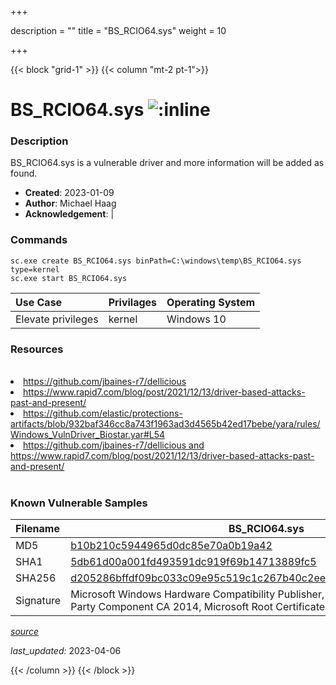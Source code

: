 +++

description = ""
title = "BS_RCIO64.sys"
weight = 10

+++


{{< block "grid-1" >}}
{{< column "mt-2 pt-1">}}


# BS_RCIO64.sys ![:inline](/images/twitter_verified.png) 


### Description

BS_RCIO64.sys is a vulnerable driver and more information will be added as found.

- **Created**: 2023-01-09
- **Author**: Michael Haag
- **Acknowledgement**:  | [](https://twitter.com/)

### Commands

```
sc.exe create BS_RCIO64.sys binPath=C:\windows\temp\BS_RCIO64.sys type=kernel
sc.exe start BS_RCIO64.sys
```

| Use Case | Privilages | Operating System | 
|:---- | ---- | ---- |
| Elevate privileges | kernel | Windows 10 |

### Resources
<br>
<li><a href=" https://github.com/jbaines-r7/dellicious"> https://github.com/jbaines-r7/dellicious</a></li>
<li><a href=" https://www.rapid7.com/blog/post/2021/12/13/driver-based-attacks-past-and-present/"> https://www.rapid7.com/blog/post/2021/12/13/driver-based-attacks-past-and-present/</a></li>
<li><a href="https://github.com/elastic/protections-artifacts/blob/932baf346cc8a743f1963ad3d4565b42ed17bebe/yara/rules/Windows_VulnDriver_Biostar.yar#L54">https://github.com/elastic/protections-artifacts/blob/932baf346cc8a743f1963ad3d4565b42ed17bebe/yara/rules/Windows_VulnDriver_Biostar.yar#L54</a></li>
<li><a href="https://github.com/jbaines-r7/dellicious and https://www.rapid7.com/blog/post/2021/12/13/driver-based-attacks-past-and-present/">https://github.com/jbaines-r7/dellicious and https://www.rapid7.com/blog/post/2021/12/13/driver-based-attacks-past-and-present/</a></li>
<br>

### Known Vulnerable Samples

| Filename | BS_RCIO64.sys |
|:---- | ---- | 
| MD5 | <a href="https://www.virustotal.com/gui/file/b10b210c5944965d0dc85e70a0b19a42">b10b210c5944965d0dc85e70a0b19a42</a> |
| SHA1 | <a href="https://www.virustotal.com/gui/file/5db61d00a001fd493591dc919f69b14713889fc5">5db61d00a001fd493591dc919f69b14713889fc5</a> |
| SHA256 | <a href="https://www.virustotal.com/gui/file/d205286bffdf09bc033c09e95c519c1c267b40c2ee8bab703c6a2d86741ccd3e">d205286bffdf09bc033c09e95c519c1c267b40c2ee8bab703c6a2d86741ccd3e</a> |
| Signature | Microsoft Windows Hardware Compatibility Publisher, Microsoft Windows Third Party Component CA 2014, Microsoft Root Certificate Authority 2010   |


[*source*](https://github.com/magicsword-io/LOLDrivers/tree/main/yaml/bs_rcio64.yaml)

*last_updated:* 2023-04-06








{{< /column >}}
{{< /block >}}
